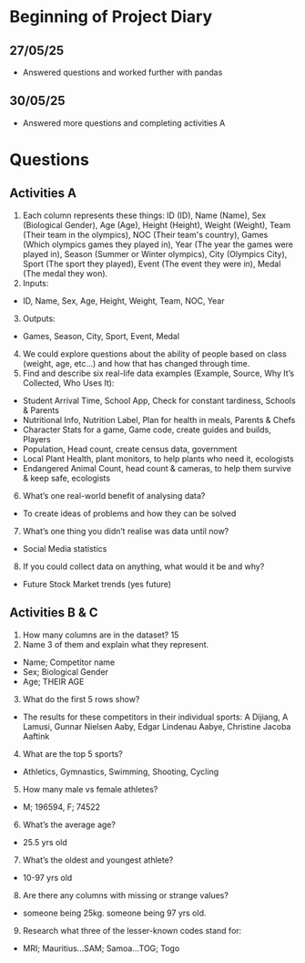 # Beginning of Project Diary

## 27/05/25
- Answered questions and worked further with pandas

## 30/05/25
- Answered more questions and completing activities A

# Questions

## Activities A

1. Each column represents these things: ID (ID), Name (Name), Sex (Biological Gender), Age (Age), Height (Height), Weight (Weight), Team (Their team in the olympics), NOC (Their team's country), Games (Which olympics games they played in), Year (The year the games were played in), Season (Summer or Winter olympics), City (Olympics City), Sport (The sport they played), Event (The event they were in), Medal (The medal they won).
2. Inputs:
- ID, Name, Sex, Age, Height, Weight, Team, NOC, Year
3. Outputs:
- Games, Season, City, Sport, Event, Medal
4. We could explore questions about the ability of people based on class (weight, age, etc...) and how that has changed through time.
5. Find and describe six real-life data examples (Example, Source, Why It’s Collected, Who Uses It):
- Student Arrival Time, School App, Check for constant tardiness, Schools & Parents
- Nutritional Info, Nutrition Label, Plan for health in meals, Parents & Chefs
- Character Stats for a game, Game code, create guides and builds, Players
- Population, Head count, create census data, government
- Local Plant Health, plant monitors, to help plants who need it, ecologists
- Endangered Animal Count, head count & cameras, to help them survive & keep safe, ecologists
6. What’s one real-world benefit of analysing data?
- To create ideas of problems and how they can be solved
7. What’s one thing you didn’t realise was data until now?
- Social Media statistics
8. If you could collect data on anything, what would it be and why?
- Future Stock Market trends (yes future)

## Activities B & C

1. How many columns are in the dataset?
15
2. Name 3 of them and explain what they represent.
- Name; Competitor name
- Sex; Biological Gender
- Age; THEIR AGE
3. What do the first 5 rows show?
- The results for these competitors in their individual sports: A Dijiang, A Lamusi, Gunnar Nielsen Aaby, Edgar Lindenau Aabye, Christine Jacoba Aaftink
4. What are the top 5 sports?
- Athletics, Gymnastics, Swimming, Shooting, Cycling
5. How many male vs female athletes?
- M; 196594, F; 74522

6. What’s the average age?
- 25.5 yrs old
7. What’s the oldest and youngest athlete?
- 10-97 yrs old
8. Are there any columns with missing or strange values?
- someone being 25kg. someone being 97 yrs old.
9. Research what three of the lesser-known codes stand for:
- MRI; Mauritius...SAM; Samoa...TOG; Togo
